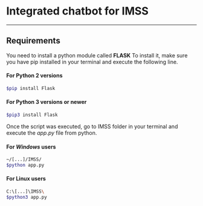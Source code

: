 # Integrated chatbot for IMSS
------------
## Requirements
You need to install a python module called **FLASK**
To install it, make sure you have pip installed in your terminal and execute the following line.
#### For Python 2 versions 
```bash
$pip install Flask
```
#### For Python 3 versions or newer
```bash
$pip3 install Flask
```
Once the script was executed, go to IMSS folder in your terminal and execute the *app.py* file from python.
#### For *Windows* users
```bash
~/[...]/IMSS/
$python app.py
```
#### For Linux users
```bash
C:\[...]\IMSS\
$python3 app.py
```